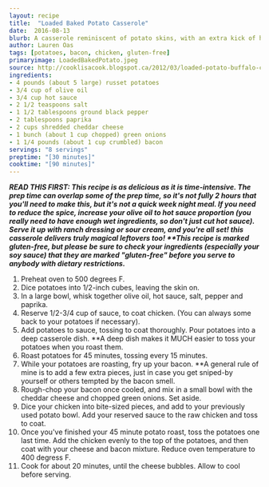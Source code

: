 ```yaml
---
layout: recipe
title:  "Loaded Baked Potato Casserole"
date:  2016-08-13
blurb: A casserole reminiscent of potato skins, with an extra kick of heat.
author: Lauren Oas
tags: [potatoes, bacon, chicken, gluten-free]
primaryimage: LoadedBakedPotato.jpeg
source: http://cooklisacook.blogspot.ca/2012/03/loaded-potato-buffalo-chicken-casserole.html
ingredients: 
- 4 pounds (about 5 large) russet potatoes
- 3/4 cup of olive oil
- 3/4 cup hot sauce
- 2 1/2 teaspoons salt
- 1 1/2 tablespoons ground black pepper
- 2 tablespoons paprika
- 2 cups shredded cheddar cheese
- 1 bunch (about 1 cup chopped) green onions
- 1 1/4 pounds (about 1 cup crumbled) bacon 
servings: "8 servings"
preptime: "[30 minutes]"
cooktime: "[90 minutes]"
---
```

<b><em>READ THIS FIRST: This recipe is as delicious as it is time-intensive. The prep time can overlap some of the prep time, so it's not fully 2 hours that you'll need to make this, but it's not a quick week night meal. If you need to reduce the spice, increase your olive oil to hot sauce proportion (you really need to have enough wet ingredients, so don't just cut hot sauce). Serve it up with ranch dressing or sour cream, and you're all set! this casserole delivers truly magical leftovers too! **This recipe is marked gluten-free, but please be sure to check your ingredients (especially your soy sauce) that they are marked "gluten-free" before you serve to anybody with dietary restrictions. </em></b> 

1. Preheat oven to 500 degrees F.
2. Dice potatoes into 1/2-inch cubes, leaving the skin on.
3. In a large bowl, whisk together olive oil, hot sauce, salt, pepper and paprika. 
4. Reserve 1/2-3/4 cup of sauce, to coat chicken. (You can always some back to your potatoes if necessary).  
5. Add potatoes to sauce, tossing to coat thoroughly. Pour potatoes into a deep casserole dish. **A deep dish makes it MUCH easier to toss your potatoes when you roast them.
6. Roast potatoes for 45 minutes, tossing every 15 minutes. 
7. While your potatoes are roasting, fry up your bacon. **A general rule of mine is to add a few extra pieces, just in case you get sniped-by yourself or others tempted by the bacon smell.
8. Rough-chop your bacon once cooled, and mix in a small bowl with the cheddar cheese and chopped green onions. Set aside.
9. Dice your chicken into bite-sized pieces, and add to your previously used potato bowl. Add your reserved sauce to the raw chicken and toss to coat. 
10. Once you've finished your 45 minute potato roast, toss the potatoes one last time. Add the chicken evenly to the top of the potatoes, and then coat with your cheese and bacon mixture. Reduce oven temperature to 400 degress F. 
11. Cook for about 20 minutes, until the cheese bubbles. Allow to cool before serving.